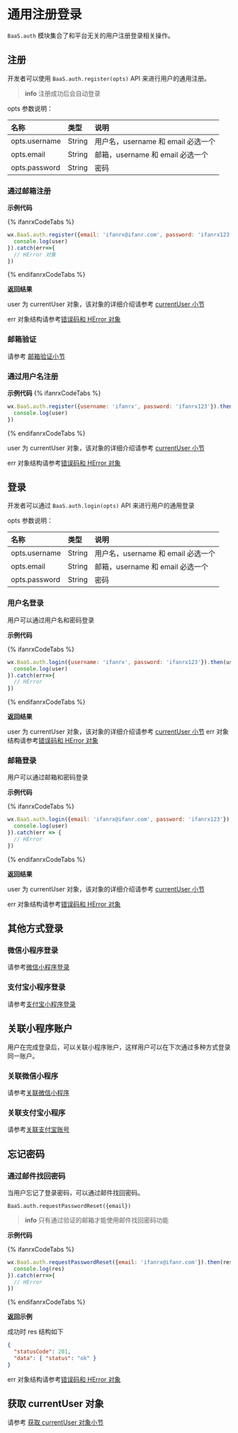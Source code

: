 # 通用注册登录

 `BaaS.auth` 模块集合了和平台无关的用户注册登录相关操作。

## 注册

开发者可以使用 `BaaS.auth.register(opts)` API 来进行用户的通用注册。

> **info**
> 注册成功后会自动登录

opts 参数说明：

| 名称      | 类型           | 说明 |
| :------- | :------------  | :------ |
| opts.username   | String  | 用户名，username 和 email 必选一个 |
| opts.email      | String  | 邮箱，username 和 email 必选一个 |
| opts.password   | String  | 密码 |


### 通过邮箱注册

**示例代码**

{% ifanrxCodeTabs %}
```javascript
wx.BaaS.auth.register({email: 'ifanrx@ifanr.com', password: 'ifanrx123'}).then(user => {
  console.log(user)
}).catch(err=>{
  // HError 对象
})
```
{% endifanrxCodeTabs %}

**返回结果**

user 为 currentUser 对象，该对象的详细介绍请参考 [currentUser 小节](./account.md)

err 对象结构请参考[错误码和 HError 对象](/js-sdk/error-code.md)

### 邮箱验证

请参考 [邮箱验证小节](./account.md)


### 通过用户名注册

**示例代码**
{% ifanrxCodeTabs %}
```javascript
wx.BaaS.auth.register({username: 'ifanrx', password: 'ifanrx123'}).then(user => {
  console.log(user)
})
```
{% endifanrxCodeTabs %}

user 为 currentUser 对象，该对象的详细介绍请参考 [currentUser 小节](./account.md)

err 对象结构请参考[错误码和 HError 对象](/js-sdk/error-code.md)

## 登录

开发者可以通过 `BaaS.auth.login(opts)` API 来进行用户的通用登录

opts 参数说明：

| 名称      | 类型           | 说明 |
| :------- | :------------  | :------ |
| opts.username   | String  | 用户名，username 和 email 必选一个 |
| opts.email      | String  | 邮箱，username 和 email 必选一个 |
| opts.password   | String  | 密码 |

### 用户名登录

用户可以通过用户名和密码登录

**示例代码**

{% ifanrxCodeTabs %}
```javascript
wx.BaaS.auth.login({username: 'ifanrx', password: 'ifanrx123'}).then(user => {
  console.log(user)
}).catch(err=>{
  // HError
})
```
{% endifanrxCodeTabs %}


**返回结果**

user 为 currentUser 对象，该对象的详细介绍请参考 [currentUser 小节](./account.md)
err 对象结构请参考[错误码和 HError 对象](/js-sdk/error-code.md)

### 邮箱登录

用户可以通过邮箱和密码登录

**示例代码**

{% ifanrxCodeTabs %}
```javascript
wx.BaaS.auth.login({email: 'ifanrx@ifanr.com', password: 'ifanrx123'}).then(user => {
  console.log(user)
}).catch(err => {
  // HError
})
```
{% endifanrxCodeTabs %}

**返回结果**

user 为 currentUser 对象，该对象的详细介绍请参考 [currentUser 小节](./account.md)

err 对象结构请参考[错误码和 HError 对象](/js-sdk/error-code.md)

## 其他方式登录

### 微信小程序登录
请参考[微信小程序登录](./wechat/signin-signout.md)

### 支付宝小程序登录
请参考[支付宝小程序登录](./alipay/signin-signout.md)

## 关联小程序账户
用户在完成登录后，可以关联小程序账户，这样用户可以在下次通过多种方式登录同一账户。

### 关联微信小程序
请参考[关联微信小程序](./wechat/signin-signout.md)

### 关联支付宝小程序
请参考[关联支付宝账号](./wechat/signin-signout.md)

## 忘记密码

### 通过邮件找回密码

当用户忘记了登录密码，可以通过邮件找回密码。

`BaaS.auth.requestPasswordReset({email})`

> **info**
> 只有通过验证的邮箱才能使用邮件找回密码功能

**示例代码**

{% ifanrxCodeTabs %}
```javascript
wx.BaaS.auth.requestPasswordReset({email: 'ifanrx@ifanr.com'}).then(res => {
  console.log(res)
}).catch(err=>{
  // HError
})
```
{% endifanrxCodeTabs %}

**返回示例**

成功时 res 结构如下
```json
{
  "statusCode": 201,
  "data": { "status": "ok" }
}
```

err 对象结构请参考[错误码和 HError 对象](/js-sdk/error-code.md)

## 获取 currentUser 对象

请参考 [获取 currentUser 对象小节](./account.md)
